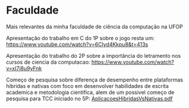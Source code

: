 # Faculdade
Mais relevantes da minha faculdade de ciência da computação na UFOP

Apresentação do trabalho em C do 1P sobre o jogo resta um: https://www.youtube.com/watch?v=6CIyd4Kkpu8&t=413s

Apresentação do trabalho do 2P sobre a importância do letramento nos cursos de ciencia da computacao: https://www.youtube.com/watch?v=xI7i8u9yFnk

Começo de pesquisa sobre diferença de desempenho entre plataformas hibridas e nativas com foco em desenvolver habilidades de escrita academica e metodologia cientifica, alem de um possivel começo de pesquisa para TCC iniciado no 5P: [AplicacoesHibridasVsNativas.pdf](https://github.com/rnlobao/Faculdade/files/9881430/AplicacoesHibridasVsNativas.pdf)

